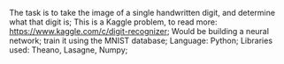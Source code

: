 The task is to take the image of a single handwritten digit, and determine what that digit is;
This is a Kaggle problem, to read more: https://www.kaggle.com/c/digit-recognizer;
Would be building a neural network; train it using the MNIST database;
Language: Python;
Libraries used: Theano, Lasagne, Numpy;
